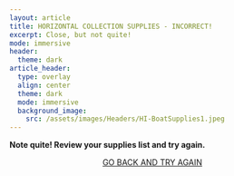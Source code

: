```yaml
---
layout: article
title: HORIZONTAL COLLECTION SUPPLIES - INCORRECT!
excerpt: Close, but not quite!
mode: immersive
header:
  theme: dark
article_header:
  type: overlay
  align: center
  theme: dark
  mode: immersive
  background_image:
    src: /assets/images/Headers/HI-BoatSupplies1.jpeg
---
```


**Note quite! Review your supplies list and try again.**


<p align="center">
<a class="button button--outline-primary button--pill" href="HorizontalBackground">GO BACK AND TRY AGAIN</a> </p>